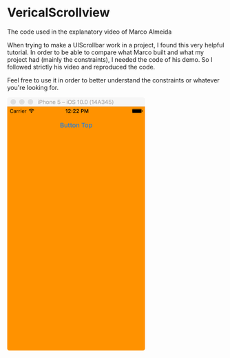 # VericalScrollview
The code used in the explanatory video of Marco Almeida

When trying to make a UIScrollbar work in a project, I found this very helpful tutorial. In order to be able to compare what Marco built and what my project had (mainly the constraints), I needed the code of his demo. So I followed strictly his video and reproduced the code.

Feel free to use it in order to better understand the constraints or whatever you're looking for.

![Screenshot](screenshot.png "Screenshot")
